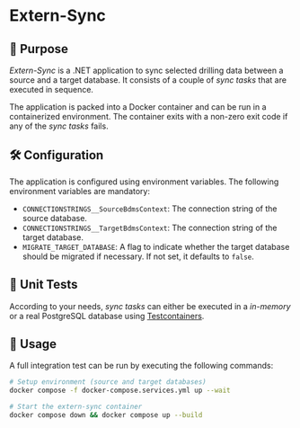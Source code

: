 # Extern-Sync

## 🎯 Purpose

*Extern-Sync* is a .NET application to sync selected drilling data between a source and a target database. It consists of a couple of *sync tasks* that are executed in sequence.

The application is packed into a Docker container and can be run in a containerized environment. The container exits with a non-zero exit code if any of the *sync tasks* fails.

## 🛠️ Configuration

The application is configured using environment variables. The following environment variables are mandatory:

- `CONNECTIONSTRINGS__SourceBdmsContext`: The connection string of the source database.
- `CONNECTIONSTRINGS__TargetBdmsContext`: The connection string of the target database.
- `MIGRATE_TARGET_DATABASE`: A flag to indicate whether the target database should be migrated if necessary. If not set, it defaults to `false`.

## 🧪 Unit Tests

According to your needs, *sync tasks* can either be executed in a *in-memory* or a real PostgreSQL database using [Testcontainers](https://testcontainers.com/modules/postgresql/).

## 🚀 Usage

A full integration test can be run by executing the following commands:

```bash
# Setup environment (source and target databases)
docker compose -f docker-compose.services.yml up --wait

# Start the extern-sync container
docker compose down && docker compose up --build
```
